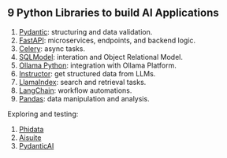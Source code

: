 ## 9 Python Libraries to build AI Applications

1. [Pydantic](https://github.com/pydantic/pydantic): structuring and data validation.
2. [FastAPI](https://github.com/fastapi/fastapi):  microservices, endpoints, and backend logic.
3. [Celery](https://github.com/fastapi/sqlmodel): async tasks.
4. [SQLModel](https://github.com/fastapi/sqlmodel): interation and Object Relational Model.
5. [Ollama Python](https://github.com/ollama/ollama-python): integration with Ollama Platform.
6. [Instructor](https://github.com/instructor-ai/instructor): get structured data from LLMs.
7. [LlamaIndex](https://github.com/run-llama/llama_index): search and retrieval tasks.
8. [LangChain](https://github.com/langchain-ai/langchain): workflow automations. 
9. [Pandas](https://github.com/pandas-dev/pandas): data manipulation and analysis.

Exploring and testing:
1. [Phidata](https://github.com/phidatahq/phidata)
2. [Aisuite](https://github.com/andrewyng/aisuite)
3. [PydanticAI](https://github.com/pydantic/pydantic-ai)